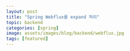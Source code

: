 ```yaml
---
layout: post
title: "Spring Webflux를 expand 처리"
topic: backend
categories: [spring]
image: assets/images/blog/backend/webflux.jpg
tags: [featured]
---
```




